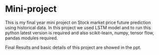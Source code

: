 # Mini-project
This is my final year mini project on Stock market price future prediction using historical data.
In this project we used LSTM model and to run this python latest version is required and also scikit-learn, numpy, tensor flow, pandas modules required.

Final Results and basic details of this project are showed in the ppt.

